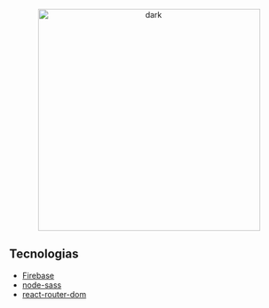 <p align="center">
  <img alt="dark" width="400px" src="https://github.com/juliannelicon/nlw6-letmeask/blob/master/src/asset/images/logo.svg" />
</p>

## Tecnologias
- [Firebase](https://firebase.google.com/)
- [node-sass](https://github.com/sass/node-sass)
- [react-router-dom](https://reactrouter.com/web/guides/quick-start)

